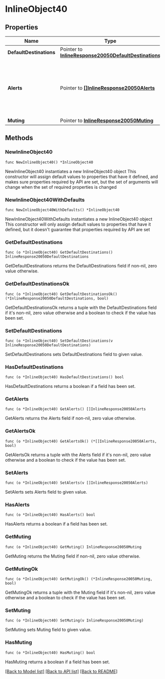 # InlineObject40

## Properties

Name | Type | Description | Notes
------------ | ------------- | ------------- | -------------
**DefaultDestinations** | Pointer to [**InlineResponse20050DefaultDestinations**](InlineResponse20050DefaultDestinations.md) |  | [optional] 
**Alerts** | Pointer to [**[]InlineResponse20050Alerts**](InlineResponse20050Alerts.md) | Alert-specific configuration for each type. Only alerts that pertain to the network can be updated. | [optional] 
**Muting** | Pointer to [**InlineResponse20050Muting**](InlineResponse20050Muting.md) |  | [optional] 

## Methods

### NewInlineObject40

`func NewInlineObject40() *InlineObject40`

NewInlineObject40 instantiates a new InlineObject40 object
This constructor will assign default values to properties that have it defined,
and makes sure properties required by API are set, but the set of arguments
will change when the set of required properties is changed

### NewInlineObject40WithDefaults

`func NewInlineObject40WithDefaults() *InlineObject40`

NewInlineObject40WithDefaults instantiates a new InlineObject40 object
This constructor will only assign default values to properties that have it defined,
but it doesn't guarantee that properties required by API are set

### GetDefaultDestinations

`func (o *InlineObject40) GetDefaultDestinations() InlineResponse20050DefaultDestinations`

GetDefaultDestinations returns the DefaultDestinations field if non-nil, zero value otherwise.

### GetDefaultDestinationsOk

`func (o *InlineObject40) GetDefaultDestinationsOk() (*InlineResponse20050DefaultDestinations, bool)`

GetDefaultDestinationsOk returns a tuple with the DefaultDestinations field if it's non-nil, zero value otherwise
and a boolean to check if the value has been set.

### SetDefaultDestinations

`func (o *InlineObject40) SetDefaultDestinations(v InlineResponse20050DefaultDestinations)`

SetDefaultDestinations sets DefaultDestinations field to given value.

### HasDefaultDestinations

`func (o *InlineObject40) HasDefaultDestinations() bool`

HasDefaultDestinations returns a boolean if a field has been set.

### GetAlerts

`func (o *InlineObject40) GetAlerts() []InlineResponse20050Alerts`

GetAlerts returns the Alerts field if non-nil, zero value otherwise.

### GetAlertsOk

`func (o *InlineObject40) GetAlertsOk() (*[]InlineResponse20050Alerts, bool)`

GetAlertsOk returns a tuple with the Alerts field if it's non-nil, zero value otherwise
and a boolean to check if the value has been set.

### SetAlerts

`func (o *InlineObject40) SetAlerts(v []InlineResponse20050Alerts)`

SetAlerts sets Alerts field to given value.

### HasAlerts

`func (o *InlineObject40) HasAlerts() bool`

HasAlerts returns a boolean if a field has been set.

### GetMuting

`func (o *InlineObject40) GetMuting() InlineResponse20050Muting`

GetMuting returns the Muting field if non-nil, zero value otherwise.

### GetMutingOk

`func (o *InlineObject40) GetMutingOk() (*InlineResponse20050Muting, bool)`

GetMutingOk returns a tuple with the Muting field if it's non-nil, zero value otherwise
and a boolean to check if the value has been set.

### SetMuting

`func (o *InlineObject40) SetMuting(v InlineResponse20050Muting)`

SetMuting sets Muting field to given value.

### HasMuting

`func (o *InlineObject40) HasMuting() bool`

HasMuting returns a boolean if a field has been set.


[[Back to Model list]](../README.md#documentation-for-models) [[Back to API list]](../README.md#documentation-for-api-endpoints) [[Back to README]](../README.md)


